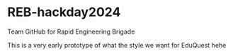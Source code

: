 # REB-hackday2024
Team GitHub for Rapid Engineering Brigade


This is a very early prototype of what the style we want for EduQuest
hehe
